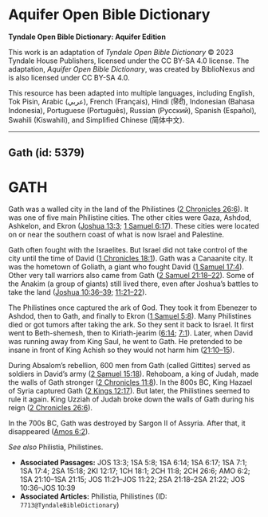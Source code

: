 # Aquifer Open Bible Dictionary

**Tyndale Open Bible Dictionary: Aquifer Edition**

This work is an adaptation of *Tyndale Open Bible Dictionary* © 2023 Tyndale House Publishers, licensed under the CC BY\-SA 4\.0 license. The adaptation, *Aquifer Open Bible Dictionary*, was created by BiblioNexus and is also licensed under CC BY\-SA 4\.0\.

This resource has been adapted into multiple languages, including English, Tok Pisin, Arabic (عربي), French (Français), Hindi (हिंदी), Indonesian (Bahasa Indonesia), Portuguese (Português), Russian (Русский), Spanish (Español), Swahili (Kiswahili), and Simplified Chinese (简体中文).



--------------------------------

## Gath (id: 5379)

GATH
====

Gath was a walled city in the land of the Philistines ([2 Chronicles 26:6](https://ref.ly/2Chr26:6)). It was one of five main Philistine cities. The other cities were Gaza, Ashdod, Ashkelon, and Ekron ([Joshua 13:3](https://ref.ly/Josh13:3); [1 Samuel 6:17](https://ref.ly/1Sam6:17)). These cities were located on or near the southern coast of what is now Israel and Palestine.

Gath often fought with the Israelites. But Israel did not take control of the city until the time of David ([1 Chronicles 18:1](https://ref.ly/1Chr18:1)). Gath was a Canaanite city. It was the hometown of Goliath, a giant who fought David ([1 Samuel 17:4](https://ref.ly/1Sam17:4)). Other very tall warriors also came from Gath ([2 Samuel 21:18–22](https://ref.ly/2Sam21:18-2Sam21:22)). Some of the Anakim (a group of giants) still lived there, even after Joshua’s battles to take the land ([Joshua 10:36–39](https://ref.ly/Josh10:36-Josh10:39); [11:21–22](https://ref.ly/Josh11:21-Josh11:22)).

The Philistines once captured the ark of God. They took it from Ebenezer to Ashdod, then to Gath, and finally to Ekron ([1 Samuel 5:8](https://ref.ly/1Sam5:8)). Many Philistines died or got tumors after taking the ark. So they sent it back to Israel. It first went to Beth\-shemesh, then to Kiriath\-jearim ([6:14](https://ref.ly/1Sam6:14); [7:1](https://ref.ly/1Sam7:1)). Later, when David was running away from King Saul, he went to Gath. He pretended to be insane in front of King Achish so they would not harm him ([21:10–15](https://ref.ly/1Sam21:10-1Sam21:15)). 

During Absalom’s rebellion, 600 men from Gath (called Gittites) served as soldiers in David’s army ([2 Samuel 15:18](https://ref.ly/2Sam15:18)). Rehoboam, a king of Judah, made the walls of Gath stronger ([2 Chronicles 11:8](https://ref.ly/2Chr11:8)). In the 800s BC, King Hazael of Syria captured Gath ([2 Kings 12:17](https://ref.ly/2Kgs12:17)). But later, the Philistines seemed to rule it again. King Uzziah of Judah broke down the walls of Gath during his reign ([2 Chronicles 26:6](https://ref.ly/2Chr26:6)). 

In the 700s BC, Gath was destroyed by Sargon II of Assyria. After that, it disappeared ([Amos 6:2](https://ref.ly/Amos6:2)).

*See also* Philistia, Philistines.

* **Associated Passages:** JOS 13:3; 1SA 5:8; 1SA 6:14; 1SA 6:17; 1SA 7:1; 1SA 17:4; 2SA 15:18; 2KI 12:17; 1CH 18:1; 2CH 11:8; 2CH 26:6; AMO 6:2; 1SA 21:10–1SA 21:15; JOS 11:21–JOS 11:22; 2SA 21:18–2SA 21:22; JOS 10:36–JOS 10:39
* **Associated Articles:** Philistia, Philistines (ID: `7713@TyndaleBibleDictionary`)

